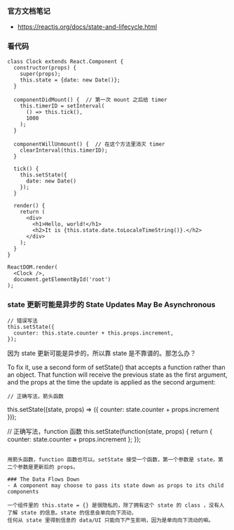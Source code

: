 ### 官方文档笔记
- https://reactjs.org/docs/state-and-lifecycle.html

### 看代码
```
class Clock extends React.Component {
  constructor(props) {
    super(props);
    this.state = {date: new Date()};
  }

  componentDidMount() {  // 第一次 mount 之后给 timer
    this.timerID = setInterval(
      () => this.tick(),
      1000
    );
  }

  componentWillUnmount() {  // 在这个方法里消灭 timer
    clearInterval(this.timerID);
  }

  tick() {
    this.setState({
      date: new Date()
    });
  }

  render() {
    return (
      <div>
        <h1>Hello, world!</h1>
        <h2>It is {this.state.date.toLocaleTimeString()}.</h2>
      </div>
    );
  }
}

ReactDOM.render(
  <Clock />,
  document.getElementById('root')
);
```

### state 更新可能是异步的 State Updates May Be Asynchronous

```
// 错误写法
this.setState({
  counter: this.state.counter + this.props.increment,
});
```
因为 state 更新可能是异步的，所以靠 state 是不靠谱的。那怎么办？

To fix it, use a second form of setState() that accepts a function rather than an object.
That function will receive the previous state as the first argument, and the props at the
time the update is applied as the second argument:

```
// 正确写法，箭头函数

```
this.setState((state, props) => ({
  counter: state.counter + props.increment
}));

// 正确写法，function 函数
this.setState(function(state, props) {
  return {
    counter: state.counter + props.increment
  };
});
```

用箭头函数，function 函数也可以。setState 接受一个函数，第一个参数是 state，第二个参数是更新后的 props。

### The Data Flows Down 
- A component may choose to pass its state down as props to its child components

一个组件里的 this.state = {} 是很隐私的，除了拥有这个 state 的 class ，没有人了解 state 的信息。state 的信息会单向向下流动，
任何从 state 里得到信息的 data/UI 只能向下产生影响，因为是单向向下流动的嘛。






